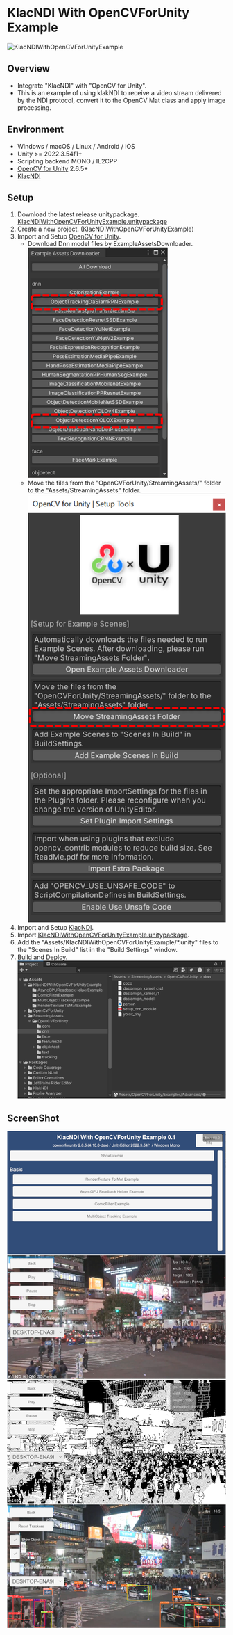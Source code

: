 # KlacNDI With OpenCVForUnity Example
![KlacNDIWithOpenCVForUnityExample](https://user-images.githubusercontent.com/7920392/221954204-416c4240-fb9b-4346-a36a-9f0951666ca4.gif)

## Overview
- Integrate "KlacNDI" with "OpenCV for Unity".
- This is an example of using klakNDI to receive a video stream delivered by the NDI protocol, convert it to the OpenCV Mat class and apply image processing.


## Environment
- Windows / macOS / Linux / Android / iOS
- Unity >= 2022.3.54f1+
- Scripting backend MONO / IL2CPP
- [OpenCV for Unity](https://assetstore.unity.com/packages/tools/integration/opencv-for-unity-21088?aid=1011l4ehR) 2.6.5+
- [KlacNDI](https://github.com/keijiro/KlakNDI)


## Setup
1. Download the latest release unitypackage. [KlacNDIWithOpenCVForUnityExample.unitypackage](https://github.com/EnoxSoftware/KlacNDIWithOpenCVForUnityExample/releases)
1. Create a new project. (KlacNDIWithOpenCVForUnityExample)
1. Import and Setup [OpenCV for Unity](https://assetstore.unity.com/packages/tools/integration/opencv-for-unity-21088?aid=1011l4ehR).
    * Download Dnn model files by ExampleAssetsDownloader.
    ![download_dnn_models.png](download_dnn_models.png)
    * Move the files from the "OpenCVForUnity/StreamingAssets/" folder to the "Assets/StreamingAssets" folder.
    ![move_streamingassetsfolder.png](move_streamingassetsfolder.png)
1. Import and Setup [KlacNDI](https://github.com/keijiro/KlakNDI).
1. Import [KlacNDIWithOpenCVForUnityExample.unitypackage](https://github.com/EnoxSoftware/KlacNDIWithOpenCVForUnityExample/releases).
1. Add the "Assets/KlacNDIWithOpenCVForUnityExample/*.unity" files to the "Scenes In Build" list in the "Build Settings" window.
1. Build and Deploy.
    ![setup.png](setup.png)

## ScreenShot
![screenshot01.png](screenshot01.png)
![screenshot02.png](screenshot02.png)
![screenshot03.png](screenshot03.png)
![screenshot04.png](screenshot04.png)

